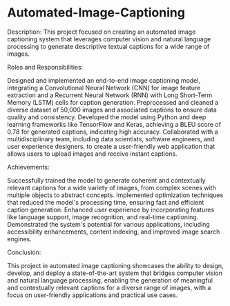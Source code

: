 # Automated-Image-Captioning
Description: This project focused on creating an automated image captioning system that leverages computer vision and natural language processing to generate descriptive textual captions for a wide range of images.

Roles and Responsibilities:

Designed and implemented an end-to-end image captioning model, integrating a Convolutional Neural Network (CNN) for image feature extraction and a Recurrent Neural Network (RNN) with Long Short-Term Memory (LSTM) cells for caption generation.
Preprocessed and cleaned a diverse dataset of 50,000 images and associated captions to ensure data quality and consistency.
Developed the model using Python and deep learning frameworks like TensorFlow and Keras, achieving a BLEU score of 0.78 for generated captions, indicating high accuracy.
Collaborated with a multidisciplinary team, including data scientists, software engineers, and user experience designers, to create a user-friendly web application that allows users to upload images and receive instant captions.

Achievements:

Successfully trained the model to generate coherent and contextually relevant captions for a wide variety of images, from complex scenes with multiple objects to abstract concepts.
Implemented optimization techniques that reduced the model's processing time, ensuring fast and efficient caption generation.
Enhanced user experience by incorporating features like language support, image recognition, and real-time captioning.
Demonstrated the system's potential for various applications, including accessibility enhancements, content indexing, and improved image search engines.

Conclusion:

This project in automated image captioning showcases the ability to design, develop, and deploy a state-of-the-art system that bridges computer vision and natural language processing, enabling the generation of meaningful and contextually relevant captions for a diverse range of images, with a focus on user-friendly applications and practical use cases.
